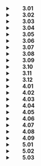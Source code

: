 <details>
  <summary>&emsp;&emsp;<b>3.01</b></summary>  
  
```txt
В программе заданы две переменные  
со строковым значением: word_1 и word_2.  
Воспользуйтесь конкатенацией и  
выведите строку со значениями  
word_1 и word_2, написанными через пробел.  
```  
```javascript
console.log(word_1+" "+word_2);  
```  
</details>


<details>
  <summary>&emsp;&emsp;<b>3.02</b></summary>  
  
```txt
В программе заданы две переменные  
name и last_name, которые хранят 
имя и фамилию соответственно. 
Посчитайте общую длину имени и фамилии 
и выведите ее в консоль. 
Обратите внимание: в имени и фамилии 
по бокам могут быть пробельные символы — 
их считать не надо.  
```  
```javascript
console.log(name.trim().length + last_name.trim().length); 
```

</details>  


<details>
  <summary>&emsp;&emsp;<b>3.03</b></summary>  
  
```txt
В программе задана переменная word  
со строковым значением.  
Выведите в консоль первую букву значения  
в верхнем регистре.  
```  
```javascript
console.log(word[0].toUpperCase()); 
```

</details>


<details>
  <summary>&emsp;&emsp;<b>3.04</b></summary>  
  
```txt
В программе задана переменная value,  
в которую записано дробное число.  
Выполните следующие операции:  

округлите значение переменной "вверх" до целого значения;  
округлите значение переменной "вниз" до целого значения;  
округлите значение переменной по правилам математики до целого значения;  
посчитайте сумму полученных выше значений и из результата возьмите корень квадратный;  
из результата возьмите целую часть числа и выведите в консоль.  
```  
```javascript
let threedotfour = Math.sqrt(Math.ceil(value) + Math.round(value) + Math.round(value))

console.log(Math.trunc(threedotfour)); 
```

</details>  


<details>
  <summary>&emsp;&emsp;<b>3.05</b></summary>  
  
```txt
В программе заданы две переменные a и b  
с числовыми значениями.  
Выведите в консоль произведение значений  
этих переменных, возведенное в квадрат.  
```  
```javascript
console.log((a * b)*(a * b));
or
console.log(Math.pow(a * b, 2));
```

</details>  


<details>
  <summary>&emsp;&emsp;<b>3.06</b></summary>  
  
```txt
В программе заданы две переменные a и b  
с числовыми значениями.  
Посчитайте длину гипотенузы в прямоугольном треугольнике,    
если значения a и b являются длинами катетов.  
Результат выведите в консоль.  
```  
```javascript
let c = (a**2 + b**2)**0.5;

console.log(c);
```

</details>  


<details>
  <summary>&emsp;&emsp;<b>3.07</b></summary>  
  
```txt
В программе задана переменная obj,  
в которую записан объект со свойствами name,  
last_name и age, в которых хранятся имя,  
фамилия и возраст пользователя соответственно.   
Сформируйте строку по примеру и выведите ее в консоль.   
Обратите внимание, что имя и фамилию  
требуется заключить в различные виды кавычек.
```  
```javascript
console.log(
  `Имя: "${obj.name}" Фамилия: '${obj.last_name}' Возраст: ${obj.age}`
);
```

</details>  


<details>
  <summary>&emsp;&emsp;<b>3.08</b></summary>  
  
```txt
В программе заданы три переменные name, last_name, age,  
в которых хранятся имя, фамилия и возраст пользователя  
соответственно.  
Сформируйте объект с ключами name, last_name, age  
и значениями из соответствующих переменных.  
Выведите этот объект в консоль.  
```  
```javascript
console.log({ name, last_name, age });
```

</details>  


<details>
  <summary>&emsp;&emsp;<b>3.09</b></summary>  
  
```txt
В программе задана переменная value.  
Выведите в консоль ее тип. Не забудьте,  
что функция typeof со значением аргумента null  
выдает неправильный результат.  
При значении null необходимо вывести "null".  
```  
```javascript
if (typeof value !== null && typeof value === 'object') {
  console.log('null');
} else {
  console.log(typeof value);
}
```

</details>  


<details>
  <summary>&emsp;&emsp;<b>3.10</b></summary>  
  
```txt
В программе объявлены две переменные num_1 и num_2,  
в которых записаны численные значение в строковом виде.  
Преобразуйте строки в числа и посчитайте их сумму.  
Результат выведите в консоль.   
```  
```javascript
console.log(Number(num_1) + Number(num_2));
```

</details>  


<details>
  <summary>&emsp;&emsp;<b>3.11</b></summary>  
  
```txt
В программе объявлена переменная size,  
в которой записано строковое значение.  
В строке size записано число и единицы измерения.  
Необходимо "достать" численное значение вывести в консоль.     
```  
```javascript
console.log(parseFloat(size));
```

</details>  


<details>
  <summary>&emsp;&emsp;<b>3.12</b></summary>  
  
```txt
В программе заданы три переменные a, b и c,  
в которых хранятся длина, ширина и высота  
прямоугольного параллелепипеда с указанием  
единиц измерения.  
Напишите программу, которая рассчитывает объем  
прямоугольного параллелепипеда и выводит результат  
в консоль без единиц измерения.   
```  
```javascript
console.log(parseFloat(a)*parseFloat(b)*parseFloat(c));
```

</details>  


<details>
  <summary>&emsp;&emsp;<b>4.01</b></summary>  
  
```txt
В программе задана переменная speed  
с числовым значением. Реализуйте программу,  
которая в зависимости от условия выполняет следующее действие:

если значение от 0 до 30 включительно, выведите строку Вы едете слишком медленно;
если значение от 31 до 70 включительно, выведите строку Вы едете с нормальной скоростью;
в ином случае выведите Вы едете слишком быстро, сбавьте скорость.
```  
```javascript
if (speed <= 30) {
  console.log('Вы едете слишком медленно');
} else if (speed > 31 && speed <= 70) {
  console.log('Вы едете с нормальной скоростью');
} else if (speed > 71) {
  console.log('Вы едете слишком быстро, сбавьте скорость');
}
```

</details>  
  
  
<details>
  <summary>&emsp;&emsp;<b>4.02</b></summary>  
  
```txt
В программе объявлена переменная price,  
в которой хранится строка со значением цены.  
Переведите значение переменной в число (parseInt)  
и в зависимости от полученного значения выполните  
следующее действие:

если записанное значение оказалось не числом,  
выведите в консоль сообщение 'Не число';
если число равно 0 или является отрицательным,  
выведите в консоль сообщение 'Число не корректное';
в ином случае выведите в консоль значение числа.
```  
```javascript
price = parseInt(price);
if (isNaN(price)) {
  console.log('Не число');
} else if (price <= 0) {
  console.log('Число не корректное');
} else {
  console.log(price);
}
```

</details>  
  
  
<details>
  <summary>&emsp;&emsp;<b>4.03</b></summary>  
  
```txt
В программе объявлены три переменные a, b и c,  
в которые записаны числовые значения.  
Определите максимальное значение и  
выведите его в консоль, но помните:  
методом max пользоваться нельзя
```  
```javascript
if (a > b && a > c ) {
console.log(a)
} else if (b > a && b > c) {
console.log(b)
} else if (c > a && c > b) {
console.log(c)
}
```

</details>  
  
  
<details>
  <summary>&emsp;&emsp;<b>4.04</b></summary>  
  
```txt
В программе объявлены две переменные — temp и weather.  
Объявите переменную activity и  
присвойте ей значение по следующему правилу:
если значение переменной temp больше либо равно 25,  
a переменная weather имеет значение "clear",  
тогда значение переменной activity должно быть "golf";
если значение переменной temp от 10 до 24,  
a переменная weather имеет значение "clear",  
тогда значение переменной activity должно быть "bowling";  
в ином случае значение переменной activity должно быть "hiking".  
```  
```javascript
let activity = '';

if (temp >= 25 && weather === "clear") {
activity = 'golf';
} else if  (temp  >= 10  &&  temp <= 24 && weather === "clear") {
activity = 'bowling';
} else  {
activity = 'hiking';
}
```

</details>  
  
  
<details>
  <summary>&emsp;&emsp;<b>4.05</b></summary>  
  
```txt
В программе определены две переменные  
со строковым значением word_1 и word_2.  
Допишите программу таким образом,  
чтобы в консоль выводилась строка наибольшей длины.
  
```  
```javascript
console.log( (word_1.length < word_2.length)? word_2 : word_1);
```

</details>  
  
  
<details>
  <summary>&emsp;&emsp;<b>4.06</b></summary>  
  
```txt
В программе объявлена переменная task,  
в которой записано одно из строковых значений:  
удалить, переименовать, редактировать.  
Напишите программу, которая выводит в консоль:

delete – при значении task – удалить;  
rename – при значении task – переименовать;  
edit – при значении task – редактировать.  
  
```  
```javascript
switch (task) {
  case 'удалить':
    console.log('delete');
  break;
  case 'переименовать':
    console.log('rename');
  break;
  case 'редактировать': 
    console.log('edit');
  break;
  default:
  console.log('default');
  break;
}
```

</details>  
  
 
<details>
  <summary>&emsp;&emsp;<b>4.07</b></summary>  
  
```txt
В программе объявлены две переменные — price и range.  
Переменная range может принимать одно из трех  
строковых значений — month/day/week.  
Переменная price хранит в себе числовое значение.  
Необходимо написать программу,  
которая формирует строку с использованием  
данных переменных по следующему шаблону:  

<значение price> Р в <эквивалент значения range на русском языке>

  
```  
```javascript
let price = 10000;
let range = 'day';

switch (range) {
  case 'month':
    console.log(`${price} Р в месяц`);
    break;
  case 'day':
    console.log(`${price} Р в день`);
    break;
  case 'week':
    console.log(`${price} Р в неделю`);
    break;
  default:
    console.log('default');
    break;
}

//or

if (range == 'day') {
     console.log(`${price} P в день`)
} else if (range == 'week') {
     console.log(`${price} P в неделю`)
} else if (range == 'month') {
     console.log(`${price} P в месяц`)
 }
```

</details>  
  
  
   
<details>
  <summary>&emsp;&emsp;<b>4.08</b></summary>  
  
```txt
В программе объявлены три переменные — a, b и sign.  
В переменных a и b хранятся числовые значения.  
В переменную sign записано строковое значение  
одного из математических операторов +, -, /, *.  
Напишите простой калькулятор, который  
в зависимости от значения переменной sign  
будет совершать соответствующие математические операции  
с переменными a и b.  
Результат необходимо выводить в консоль.  
Гарантируется, что переменная b не равна нулю.
  
```  
```javascript
if (sign == '+' && b != 0) {
    let result = a + b
    console.log(result)
} else if (sign == '-' && b != 0) {
    let result = a - b
    console.log(result)
} else if (sign == '/' && b != 0) {
    let result = a / b
    console.log(result)
} else if (sign == '*' && b != 0) {
    let result = a * b
    console.log(result)
} else if (b == 0) {
    console.log()
}

//or
  
switch (sign) {
  case '+':
    console.log(a + b);
    break;
  case '-':
    console.log(a - b);
    break;
  case '*':
    console.log(a * b);
    break;
  case '/':
    console.log(a / b);
    break;
  default:
    console.log('default');
    break;
}
```

</details>  
  
  
<details>
  <summary>&emsp;&emsp;<b>4.09</b></summary>  
  
```txt
В дополнение к заданию 4.7 необходимо правильно  
обработать случай деления на 0.  
При попытке поделить на 0 программа должна  
выводить в консоль сообщение: 'Делить на 0 нельзя!'
  
```  
```javascript
switch (sign) {
  case '+':
    console.log(a + b);
    break;
  case '-':
    console.log(a - b);
    break;
  case '*':
    console.log(a * b);
    break;
  case '/':
    if (a === 0 || b === 0) {
      console.log('Делить на 0 нельзя!');
      break;
    }
    console.log(a / b);
    break;
  default:
    console.log('default');
    break;
}
}
```

</details>  
  

<details>
  <summary>&emsp;&emsp;<b>5.01</b></summary>  
  
```txt
В программе объявлены две переменные start и end.  
Используя цикл, посчитайте сумму чисел из диапазона значений  
от start до end (включая концы), кратные значению 5.  
Результат выведите в консоль.
  
```  
```javascript
let sum = 0;
for (start = 0; start <= end; start++) {
    if (start % 5 === 0) {
        sum = sum + start; 
    }
}
console.log(sum);
```

</details>  


<details>
  <summary>&emsp;&emsp;<b>5.02</b></summary>  
  
```txt
В программе объявлена переменная word  
со строковым значением.   
Переверните строку, используя цикл,   
и выведите результат в консоль.
  
```  
```javascript
let drow = '';
for (let i = word.length - 1; i >= 0; i--) {
  drow = drow + word[i];
}
console.log(drow);
```

</details>  
  
  
<details>
  <summary>&emsp;&emsp;<b>5.03</b></summary>  
  
```txt
В программе объявлена переменная word,  
в которой записано строковое значение.  
Определите, является ли word палиндромом:

если является, выведите в консоль "Слово является палиндромом!";  
если не является, выведите в консоль "Слово не является палиндромом!".  
Примечание:  
  
Строка word состоит только из букв разного регистра (большие и маленькие).  
  
```  
```javascript
let result = '';
for (let i = word.length - 1; i >= 0; i--) {
  result = result + word[i];
}
if (result.toLowerCase() === word.toLowerCase()) {
  console.log('Слово является палиндромом!');
} else {
  console.log('Слово не является палиндромом!');
}
```

</details>  



  
